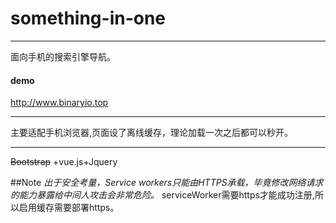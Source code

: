 # something-in-one
------

面向手机的搜索引擎导航。

#### demo
http://www.binaryio.top

------
主要适配手机浏览器,页面设了离线缓存，理论加载一次之后都可以秒开。

------
~~Bootstrap~~ +vue.js+Jquery

##Note
*出于安全考量，Service workers只能由HTTPS承载，毕竟修改网络请求的能力暴露给中间人攻击会非常危险。*
serviceWorker需要https才能成功注册,所以启用缓存需要部署https。
